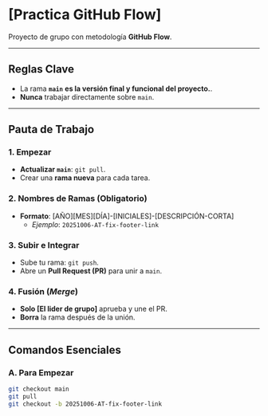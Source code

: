 # [Practica GitHub Flow]

Proyecto de grupo con metodología **GitHub Flow**.

---

## Reglas Clave

* La rama **`main`** **es la versión final y funcional del proyecto.**. 
* **Nunca** trabajar directamente sobre `main`.

---

## Pauta de Trabajo

### 1. Empezar
* **Actualizar `main`**: `git pull`.
* Crear una **rama nueva** para cada tarea.

### 2. Nombres de Ramas (Obligatorio)
* **Formato**: [AÑO][MES][DÍA]-[INICIALES]-[DESCRIPCIÓN-CORTA]
    * *Ejemplo*: `20251006-AT-fix-footer-link`

### 3. Subir e Integrar
* Sube tu rama: `git push`.
* Abre un **Pull Request (PR)** para unir a `main`.

### 4. Fusión (*Merge*)
* **Solo [El lider de grupo]** aprueba y une el PR.
* **Borra** la rama después de la unión.

---

## Comandos Esenciales

### A. Para Empezar
```bash
git checkout main
git pull
git checkout -b 20251006-AT-fix-footer-link